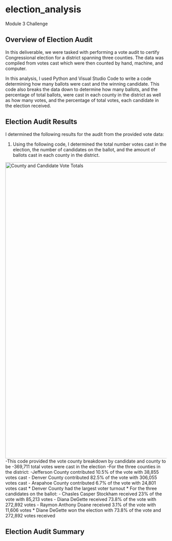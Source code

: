# election_analysis
Module 3 Challenge

## Overview of Election Audit
In this deliverable, we were tasked with performing a vote audit to certify Congressional election for a district spanning three counties. The data was compiled from votes cast which were then counted by hand, machine, and computer.

In this analysis, I used Python and Visual Studio Code to write a code determining how many ballots were cast and the winning candidate. This code also breaks the data down to determine how many ballots, and the percentage of total ballots, were cast in each county in the district as well as how many votes, and the percentage of total votes, each candidate in the election received.

## Election Audit Results
I determined the following results for the audit from the provided vote data:
1. Using the following code, I determined the total number votes cast in the election, the number of candidates on the ballot, and the amount of ballots cast in each county in the district.
<img width="924" alt="County and Candidate Vote Totals" src="https://user-images.githubusercontent.com/82982901/118411467-b97d9f00-b662-11eb-831e-1c0723881104.png">
  -This code provided the vote county breakdown by candidate and county to be
    -369,711 total votes were cast in the election
    -For the three counties in the district:
      -Jefferson County contributed 10.5% of the vote with 38,855 votes cast
      - Denver County contributed 82.5% of the vote with 306,055 votes cast
      - Arapahoe County contributed 6.7% of the vote with 24,801 votes cast
* Denver County had the largest voter turnout
* For the three candidates on the ballot:
  - Chasles Casper Stockham received 23% of the vote with 85,213 votes
  - Diana DeGette received 73.8% of the vote with 272,892 votes
  - Raymon Anthony Doane received 3.1% of the vote with 11,606 votes
* Diane DeGette won the election with 73.8% of the vote and 272,892 votes received



## Election Audit Summary
